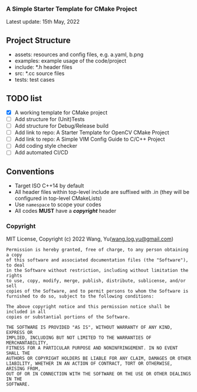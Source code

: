 ### A Simple Starter Template for CMake Project 

Latest update: 15th May, 2022

## Project Structure

- assets: resources and config files, e.g. a.yaml, b.png
- examples: example usage of the code/project
- include: \*.h header files
- src: \*.cc source files
- tests: test cases

## TODO list

- [x] A working template for CMake project
- [ ] Add structure for (Unit)Tests
- [ ] Add structure for Debug/Release build
- [ ] Add link to repo: A Starter Template for OpenCV CMake Project
- [ ] Add link to repo: A Simple VIM Config Guide to C/C++ Project 
- [ ] Add coding style checker
- [ ] Add automated CI/CD

## Conventions
- Target ISO C++14 by default
- All header files within top-level include are suffixed with .in (they will be configured in top-level CMakeLists)
- Use ```namespace``` to scope your codes
- All codes **MUST** have a ***copyright*** header

### Copyright
MIT License, Copyright (c) 2022 Wang, Yu(wang.log.yu@gmail.com) 

```
Permission is hereby granted, free of charge, to any person obtaining a copy
of this software and associated documentation files (the "Software"), to deal
in the Software without restriction, including without limitation the rights
to use, copy, modify, merge, publish, distribute, sublicense, and/or sell
copies of the Software, and to permit persons to whom the Software is
furnished to do so, subject to the following conditions:

The above copyright notice and this permission notice shall be included in all
copies or substantial portions of the Software.

THE SOFTWARE IS PROVIDED "AS IS", WITHOUT WARRANTY OF ANY KIND, EXPRESS OR
IMPLIED, INCLUDING BUT NOT LIMITED TO THE WARRANTIES OF MERCHANTABILITY,
FITNESS FOR A PARTICULAR PURPOSE AND NONINFRINGEMENT. IN NO EVENT SHALL THE
AUTHORS OR COPYRIGHT HOLDERS BE LIABLE FOR ANY CLAIM, DAMAGES OR OTHER
LIABILITY, WHETHER IN AN ACTION OF CONTRACT, TORT OR OTHERWISE, ARISING FROM,
OUT OF OR IN CONNECTION WITH THE SOFTWARE OR THE USE OR OTHER DEALINGS IN THE
SOFTWARE.
```
